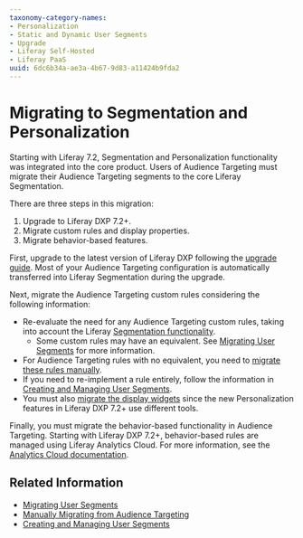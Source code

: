 ```yaml
---
taxonomy-category-names:
- Personalization
- Static and Dynamic User Segments
- Upgrade
- Liferay Self-Hosted
- Liferay PaaS
uuid: 6dc6b34a-ae3a-4b67-9d83-a11424b9fda2
---
```

# Migrating to Segmentation and Personalization

Starting with Liferay 7.2, Segmentation and Personalization functionality was integrated into the core product. Users of Audience Targeting must migrate their Audience Targeting segments to the core Liferay Segmentation.

There are three steps in this migration:

1. Upgrade to Liferay DXP 7.2+.
1. Migrate custom rules and display properties.
1. Migrate behavior-based features.

First, upgrade to the latest version of Liferay DXP following the [upgrade guide](../../../installation-and-upgrades/upgrading-liferay/upgrade-basics.md). Most of your Audience Targeting configuration is automatically transferred into Liferay Segmentation during the upgrade.

Next, migrate the Audience Targeting custom rules considering the following information:

- Re-evaluate the need for any Audience Targeting custom rules, taking into account the Liferay [Segmentation functionality](../segmentation/creating-and-managing-user-segments.md). 
  - Some custom rules may have an equivalent. See [Migrating User Segments](./migrating-user-segments.md) for more information.
- For Audience Targeting rules with no equivalent, you need to [migrate these rules manually](./manually-migrating-from-audience-targeting.md).
- If you need to re-implement a rule entirely, follow the information in [Creating and Managing User Segments](../segmentation/creating-and-managing-user-segments.md).
- You must also [migrate the display widgets](./manually-migrating-from-audience-targeting.md#migrating-display-properties) since the new Personalization features in Liferay DXP 7.2+ use different tools.  

Finally, you must migrate the behavior-based functionality in Audience Targeting. Starting with Liferay DXP 7.2+, behavior-based rules are managed using Liferay Analytics Cloud. For more information, see the [Analytics Cloud documentation](https://learn.liferay.com/analytics-cloud/latest/en/people/segments/segments.html).

## Related Information

- [Migrating User Segments](./migrating-user-segments.md)
- [Manually Migrating from Audience Targeting](./manually-migrating-from-audience-targeting.md)
- [Creating and Managing User Segments](../segmentation/creating-and-managing-user-segments.md)
